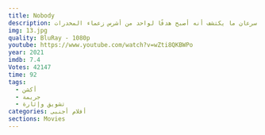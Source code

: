 ```yaml
---
title: Nobody
description: في إطار من الحركة والتشويق، يمد رجل من أحد المارة يد العون والمساعدة لامرأة تتعرض للضرب والتحرش من قبل مجموعة من الرجال، وحينما ينجح في مساعدتها سرعان ما يكتشف أنه أصبح هدفًا لواحد من أشرس زعماء المخدرات.   
img: 13.jpg
quality: BluRay - 1080p
youtube: https://www.youtube.com/watch?v=wZti8QKBWPo
year: 2021
imdb: 7.4
Votes: 42147
time: 92
tags: 
  - أكشن
  - جريمة
  - تشويق وإثارة
categories: أفلام أجنبى
sections: Movies
---
```

